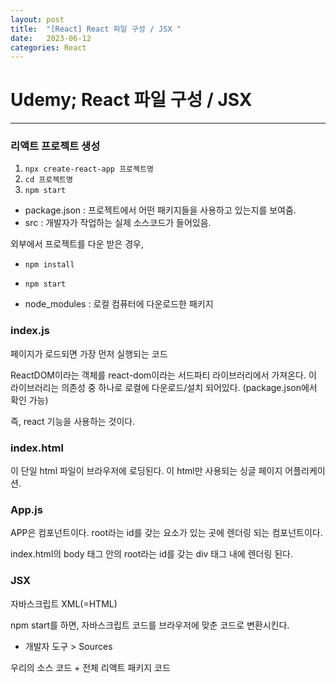 ```yaml
---
layout: post
title:  "[React] React 파일 구성 / JSX "
date:   2023-06-12
categories: React
---
```


# Udemy; React 파일 구성 / JSX

--- 

### 리액트 프로젝트 생성

1. `npx create-react-app 프로젝트명`
2. `cd 프로젝트명`
3. `npm start`

- package.json : 프로젝트에서 어떤 패키지들을 사용하고 있는지를 보여줌.
- src : 개발자가 작업하는 실제 소스코드가 들어있음.

외부에서 프로젝트를 다운 받은 경우,

- `npm install`
- `npm start`

- node_modules : 로컬 컴퓨터에 다운로드한 패키지

### index.js

페이지가 로드되면 가장 먼저 실행되는 코드

ReactDOM이라는 객체를 react-dom이라는 서드파티 라이브러리에서 가져온다.
이 라이브러리는 의존성 중 하나로 로컬에 다운로드/설치 되어있다. (package.json에서 확인 가능)

즉, react 기능을 사용하는 것이다.

### index.html

이 단일 html 파일이 브라우저에 로딩된다. 이 html만 사용되는 싱글 페이지 어플리케이션.

### App.js

APP은 컴포넌트이다. root라는 id를 갖는 요소가 있는 곳에 렌더링 되는 컴포넌트이다.

index.html의 body 태그 안의 root라는 id를 갖는 div 태그 내에 렌더링 된다. 

### JSX

자바스크립트 XML(=HTML)

npm start를 하면, 자바스크립트 코드를 브라우저에 맞춘 코드로 변환시킨다.

- 개발자 도구 > Sources 

우리의 소스 코드 + 전체 리액트 패키지 코드

###

